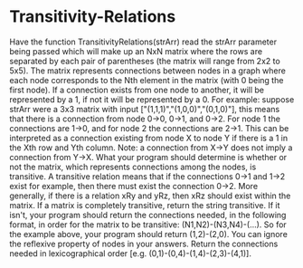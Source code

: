 # Transitivity-Relations
Have the function TransitivityRelations(strArr) read the strArr parameter being passed which will make up an NxN matrix where the rows are separated by each pair of parentheses (the matrix will range from 2x2 to 5x5). The matrix represents connections between nodes in a graph where each node corresponds to the Nth element in the matrix (with 0 being the first node). If a connection exists from one node to another, it will be represented by a 1, if not it will be represented by a 0. For example: suppose strArr were a 3x3 matrix with input ["(1,1,1)","(1,0,0)","(0,1,0)"], this means that there is a connection from node 0->0, 0->1, and 0->2. For node 1 the connections are 1->0, and for node 2 the connections are 2->1. This can be interpreted as a connection existing from node X to node Y if there is a 1 in the Xth row and Yth column. Note: a connection from X->Y does not imply a connection from Y->X.  What your program should determine is whether or not the matrix, which represents connections among the nodes, is transitive. A transitive relation means that if the connections 0->1 and 1->2 exist for example, then there must exist the connection 0->2. More generally, if there is a relation xRy and yRz, then xRz should exist within the matrix. If a matrix is completely transitive, return the string transitive. If it isn't, your program should return the connections needed, in the following format, in order for the matrix to be transitive: (N1,N2)-(N3,N4)-(...). So for the example above, your program should return (1,2)-(2,0). You can ignore the reflexive property of nodes in your answers. Return the connections needed in lexicographical order [e.g. (0,1)-(0,4)-(1,4)-(2,3)-(4,1)].
